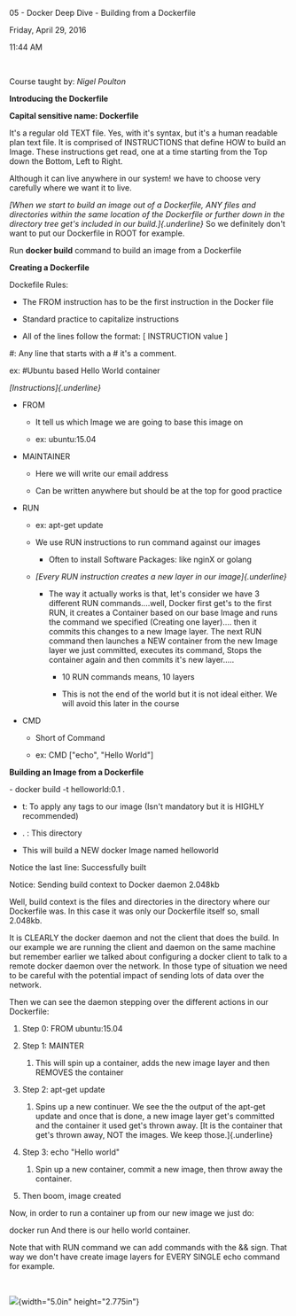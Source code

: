 05 - Docker Deep Dive - Building from a Dockerfile

Friday, April 29, 2016

11:44 AM

 

Course taught by: *Nigel Poulton*

**Introducing the Dockerfile**

**Capital sensitive name: Dockerfile**

It\'s a regular old TEXT file. Yes, with it\'s syntax, but it\'s a human readable plan text file. It is comprised of INSTRUCTIONS that define HOW to build an Image. These instructions get read, one at a time starting from the Top down the Bottom, Left to Right.

Although it can live anywhere in our system! we have to choose very carefully where we want it to live.

*[When we start to build an image out of a Dockerfile, ANY files and directories within the same location of the Dockerfile or further down in the directory tree get\'s included in our build.]{.underline}* So we definitely don\'t want to put our Dockerfile in ROOT for example.

Run **docker build** command to build an image from a Dockerfile

**Creating a Dockerfile**

Dockefile Rules:

-   The FROM instruction has to be the first instruction in the Docker file

-   Standard practice to capitalize instructions

-   All of the lines follow the format: \[ INSTRUCTION value \]

#: Any line that starts with a \# it\'s a comment.

ex: #Ubuntu based Hello World container

*[Instructions]{.underline}*

-   FROM

    -   It tell us which Image we are going to base this image on

    -   ex: ubuntu:15.04

-   MAINTAINER

    -   Here we will write our email address

    -   Can be written anywhere but should be at the top for good practice

-   RUN

    -   ex: apt-get update

    -   We use RUN instructions to run command against our images

        -   Often to install Software Packages: like nginX or golang

    -   *[Every RUN instruction creates a new layer in our image]{.underline}*

        -   The way it actually works is that, let\'s consider we have 3 different RUN commands....well, Docker first get\'s to the first RUN, it creates a Container based on our base Image and runs the command we specified (Creating one layer).... then it commits this changes to a new Image layer. The next RUN command then launches a NEW container from the new Image layer we just committed, executes its command, Stops the container again and then commits it\'s new layer.....

            -   10 RUN commands means, 10 layers

            -   This is not the end of the world but it is not ideal either. We will avoid this later in the course

-   CMD

    -   Short of Command

    -   ex: CMD \["echo", "Hello World"\]

**Building an Image from a Dockerfile**

\- docker build -t helloworld:0.1 .

-   t: To apply any tags to our image (Isn\'t mandatory but it is HIGHLY recommended)

-   . : This directory

-   This will build a NEW docker Image named helloworld

Notice the last line: Successfully built

Notice: Sending build context to Docker daemon 2.048kb

Well, build context is the files and directories in the directory where our Dockerfile was. In this case it was only our Dockerfile itself so, small 2.048kb.

It is CLEARLY the docker daemon and not the client that does the build. In our example we are running the client and daemon on the same machine but remember earlier we talked about configuring a docker client to talk to a remote docker daemon over the network. In those type of situation we need to be careful with the potential impact of sending lots of data over the network.

Then we can see the daemon stepping over the different actions in our Dockerfile:

1.  Step 0: FROM ubuntu:15.04

2.  Step 1: MAINTER

    1.  This will spin up a container, adds the new image layer and then REMOVES the container

3.  Step 2: apt-get update

    1.  Spins up a new continuer. We see the the output of the apt-get update and once that is done, a new image layer get\'s committed and the container it used get\'s thrown away. [It is the container that get\'s thrown away, NOT the images. We keep those.]{.underline}

4.  Step 3: echo "Hello world\"

    1.  Spin up a new container, commit a new image, then throw away the container.

5.  Then boom, image created

Now, in order to run a container up from our new image we just do:

docker run And there is our hello world container.

Note that with RUN command we can add commands with the && sign. That way we don\'t have create image layers for EVERY SINGLE echo command for example.

 

![](004_05_-_Docker_Deep_Dive_-_Building_from_a_Dockerfile_000.png){width="5.0in" height="2.775in"}
